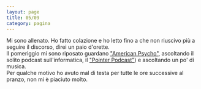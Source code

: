 ```yaml
--- 
layout: page
title: 05/09
category: pagina
---
```


Mi sono allenato. Ho fatto colazione e ho letto fino a che non riuscivo più
a seguire il discorso, direi un paio d'orette.  
Il pomeriggio mi sono riposato guardano
["American Psycho"](https://it.wikipedia.org/wiki/American_Psycho_(film)),
ascoltando il solito podcast sull'informatica, il 
["Pointer Podcast"](http://pointerpodcast.it/)) e ascoltando un po' di musica.  
Per qualche motivo ho avuto mal di testa per tutte le ore successive al
pranzo, non mi è piaciuto molto.
